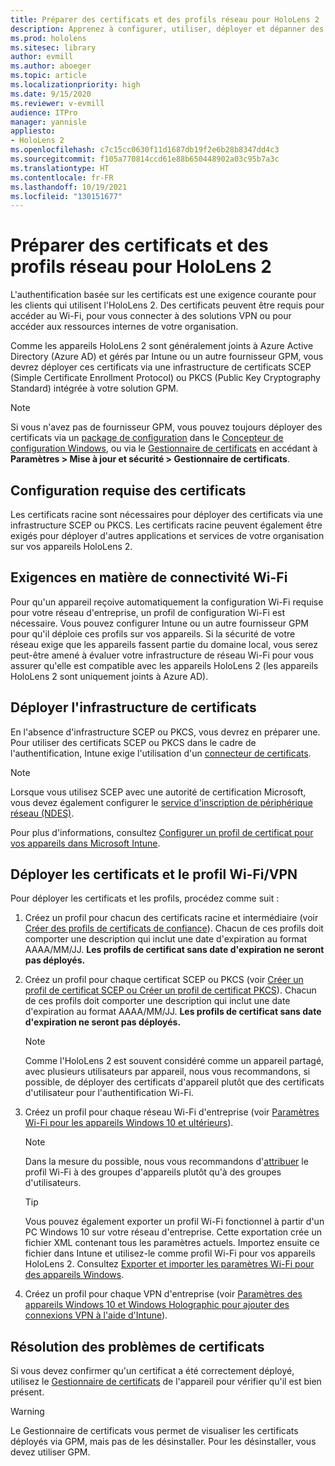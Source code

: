 ```yaml
---
title: Préparer des certificats et des profils réseau pour HoloLens 2
description: Apprenez à configurer, utiliser, déployer et dépanner des certificats pour le réseau sur des appareils de réalité mixte HoloLens 2.
ms.prod: hololens
ms.sitesec: library
author: evmill
ms.author: aboeger
ms.topic: article
ms.localizationpriority: high
ms.date: 9/15/2020
ms.reviewer: v-evmill
audience: ITPro
manager: yannisle
appliesto:
- HoloLens 2
ms.openlocfilehash: c7c15cc0630f11d1687db19f2e6b28b8347dd4c3
ms.sourcegitcommit: f105a770814ccd61e88b650448902a03c95b7a3c
ms.translationtype: HT
ms.contentlocale: fr-FR
ms.lasthandoff: 10/19/2021
ms.locfileid: "130151677"
---
```

# <a name="prepare-certificates-and-network-profiles-for-hololens-2"></a>Préparer des certificats et des profils réseau pour HoloLens 2

L'authentification basée sur les certificats est une exigence courante pour les clients qui utilisent l'HoloLens 2. Des certificats peuvent être requis pour accéder au Wi-Fi, pour vous connecter à des solutions VPN ou pour accéder aux ressources internes de votre organisation.

Comme les appareils HoloLens 2 sont généralement joints à Azure Active Directory (Azure AD) et gérés par Intune ou un autre fournisseur GPM, vous devrez déployer ces certificats via une infrastructure de certificats SCEP (Simple Certificate Enrollment Protocol) ou PKCS (Public Key Cryptography Standard) intégrée à votre solution GPM. 

>[!NOTE]
> Si vous n'avez pas de fournisseur GPM, vous pouvez toujours déployer des certificats via un [package de configuration](hololens-provisioning.md#create-the-provisioning-package) dans le [Concepteur de configuration Windows](https://www.microsoft.com/p/windows-configuration-designer/9nblggh4tx22?rtc=1&activetab=pivot:regionofsystemrequirementstab), ou via le [Gestionnaire de certificats](certificate-manager.md) en accédant à **Paramètres > Mise à jour et sécurité > Gestionnaire de certificats**.

## <a name="certificate-requirements"></a>Configuration requise des certificats
Les certificats racine sont nécessaires pour déployer des certificats via une infrastructure SCEP ou PKCS. Les certificats racine peuvent également être exigés pour déployer d'autres applications et services de votre organisation sur vos appareils HoloLens 2. 

## <a name="wi-fi-connectivity-requirements"></a>Exigences en matière de connectivité Wi-Fi
Pour qu'un appareil reçoive automatiquement la configuration Wi-Fi requise pour votre réseau d'entreprise, un profil de configuration Wi-Fi est nécessaire. Vous pouvez configurer Intune ou un autre fournisseur GPM pour qu'il déploie ces profils sur vos appareils. Si la sécurité de votre réseau exige que les appareils fassent partie du domaine local, vous serez peut-être amené à évaluer votre infrastructure de réseau Wi-Fi pour vous assurer qu'elle est compatible avec les appareils HoloLens 2 (les appareils HoloLens 2 sont uniquement joints à Azure AD).

## <a name="deploy-certificate-infrastructure"></a>Déployer l'infrastructure de certificats
En l'absence d'infrastructure SCEP ou PKCS, vous devrez en préparer une. Pour utiliser des certificats SCEP ou PKCS dans le cadre de l'authentification, Intune exige l'utilisation d'un [connecteur de certificats](/mem/intune/protect/certificate-connectors).

> [!NOTE]
> Lorsque vous utilisez SCEP avec une autorité de certification Microsoft, vous devez également configurer le [service d'inscription de périphérique réseau (NDES)](/mem/intune/protect/certificates-scep-configure#set-up-ndes).

Pour plus d'informations, consultez [Configurer un profil de certificat pour vos appareils dans Microsoft Intune](/intune/certificates-configure).

## <a name="deploy-certificates-and-wi-fivpn-profile"></a>Déployer les certificats et le profil Wi-Fi/VPN
Pour déployer les certificats et les profils, procédez comme suit :
1.  Créez un profil pour chacun des certificats racine et intermédiaire (voir [Créer des profils de certificats de confiance](/intune/protect/certificates-configure#create-trusted-certificate-profiles)). Chacun de ces profils doit comporter une description qui inclut une date d'expiration au format AAAA/MM/JJ. **Les profils de certificat sans date d'expiration ne seront pas déployés.**
1.  Créez un profil pour chaque certificat SCEP ou PKCS (voir [Créer un profil de certificat SCEP ou Créer un profil de certificat PKCS](/intune/protect/certficates-pfx-configure#create-a-pkcs-certificate-profile)). Chacun de ces profils doit comporter une description qui inclut une date d'expiration au format AAAA/MM/JJ. **Les profils de certificat sans date d'expiration ne seront pas déployés.**

    > [!NOTE]
    > Comme l'HoloLens 2 est souvent considéré comme un appareil partagé, avec plusieurs utilisateurs par appareil, nous vous recommandons, si possible, de déployer des certificats d'appareil plutôt que des certificats d'utilisateur pour l'authentification Wi-Fi.

3.  Créez un profil pour chaque réseau Wi-Fi d'entreprise (voir [Paramètres Wi-Fi pour les appareils Windows 10 et ultérieurs](/intune/wi-fi-settings-windows)). 
    > [!NOTE]
    > Dans la mesure du possible, nous vous recommandons d'[attribuer](/mem/intune/configuration/device-profile-assign) le profil Wi-Fi à des groupes d'appareils plutôt qu'à des groupes d'utilisateurs. 

    > [!TIP]
    > Vous pouvez également exporter un profil Wi-Fi fonctionnel à partir d'un PC Windows 10 sur votre réseau d'entreprise. Cette exportation crée un fichier XML contenant tous les paramètres actuels. Importez ensuite ce fichier dans Intune et utilisez-le comme profil Wi-Fi pour vos appareils HoloLens 2. Consultez [Exporter et importer les paramètres Wi-Fi pour des appareils Windows](/mem/intune/configuration/wi-fi-settings-import-windows-8-1).

4.  Créez un profil pour chaque VPN d'entreprise (voir [Paramètres des appareils Windows 10 et Windows Holographic pour ajouter des connexions VPN à l'aide d'Intune](/intune/vpn-settings-windows-10)).

## <a name="troubleshooting-certificates"></a>Résolution des problèmes de certificats

Si vous devez confirmer qu'un certificat a été correctement déployé, utilisez le [Gestionnaire de certificats](certificate-manager.md) de l'appareil pour vérifier qu'il est bien présent.  

>[!WARNING]
> Le Gestionnaire de certificats vous permet de visualiser les certificats déployés via GPM, mais pas de les désinstaller. Pour les désinstaller, vous devez utiliser GPM.


